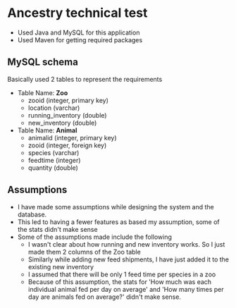 # Ancestry technical test

- Used Java and MySQL for this application
- Used Maven for getting required packages

MySQL schema
------------
Basically used 2 tables to represent the requirements

- Table Name: **Zoo**
  - zooid (integer, primary key)
  - location (varchar)
  - running_inventory (double)
  - new_inventory (double)
- Table Name: **Animal**
  - animalid (integer, primary key)
  - zooid (integer, foreign key)
  - species (varchar)
  - feedtime (integer)
  - quantity (double)
  
Assumptions
-----------

- I have made some assumptions while designing the system and the database.
- This led to having a fewer features as based my assumption, some of the stats didn't make sense
- Some of the assumptions made include the following
  - I wasn't clear about how running and new inventory works. So I just made them 2 columns of the Zoo table
  - Similarly while adding new feed shipments, I have just added it to the existing new inventory
  - I assumed that there will be only 1 feed time per species in a zoo
  - Because of this assumption, the stats for 'How much was each individual animal fed per day on average' and 'How many times per day are animals fed on average?' didn't make sense.
